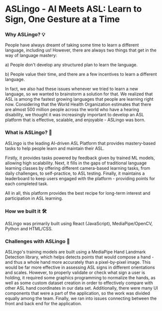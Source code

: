 # ASLingo - AI Meets ASL: Learn to Sign, One Gesture at a Time

### Why ASLingo? 💡

People have always dreamt of taking some time to learn a different language, including us! However, there are always two things that get in the way of language mastery: 

a) People don't develop any structured plan to learn the language.

b) People value their time, and there are a few incentives to learn a different language.

In fact, we also had these issues whenever we tried to learn a new language, so we wanted to brainstorm a solution for that. We realized that ASL is among the fastest growing languages that people are learning right now. 
Considering that the World Health Organization estimates that there are almost 500 million people across the world who have a hearing disability, we thought it was increasingly important to develop an ASL platform that is effective,
scalable, and enjoyable - ASLingo was born.

### What is ASLingo? 🧠

ASLingo is the leading AI-driven ASL Platform that provides mastery-based tasks to help people learn and maintain their ASL. 

Firstly, it provides tasks powered by feedback given by trained ML models, allowing high scalability. Next, it fills in the gaps of traditional language learning classes by offering different camera-based learning tasks, from daily challenges, to self-practice, to ASL testing. Finally, it maintains a leaderboard to keep users engaged with the platform - providing points for each completed task. 

All in all, this platform provides the best recipe for long-term interest and participation in ASL learning.

### How we built it 🛠️

ASLingo was primarily built using React (JavaScript), MediaPipe/OpenCV, Python and HTML/CSS.

### Challenges with ASLingo 🤔

ASLingo's training models are built using a MediaPipe Hand Landmark Detection library, which helps detects points that would compose a hand - and thus a whole hand more accurately than a pixel-by-pixel image. This would be far more effective in assessing ASL signs in different orientations and scales. 
However, to properly validate or check what sign a user is holding, it required some graphics programming to normalize the hands, as well as some custom dataset creation in order to effectively compare with other ASL hand coordinates in our data set. Additionally, there were many UI components that were a part of the application, so the work was
divided equally among the team. Finally, we ran into issues connecting between the front and back end for the application.

